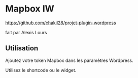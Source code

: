 # Mapbox IW
https://github.com/chakil28/projet-plugin-wordpress

fait par Alexis Lours

## Utilisation
Ajoutez votre token Mapbox dans les paramètres Wordpress.

Utilisez le shortcode ou le widget.